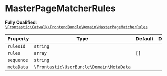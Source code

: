 #  MasterPageMatcherRules

**Fully Qualified**: [`\Frontastic\Catwalk\FrontendBundle\Domain\MasterPageMatcherRules`](../../../../src/php/FrontendBundle/Domain/MasterPageMatcherRules.php)

Property|Type|Default|Description
--------|----|-------|-----------
`rulesId`|`string`||
`rules`|`array`|`[]`|
`sequence`|`string`||
`metaData`|`\Frontastic\UserBundle\Domain\MetaData`||

